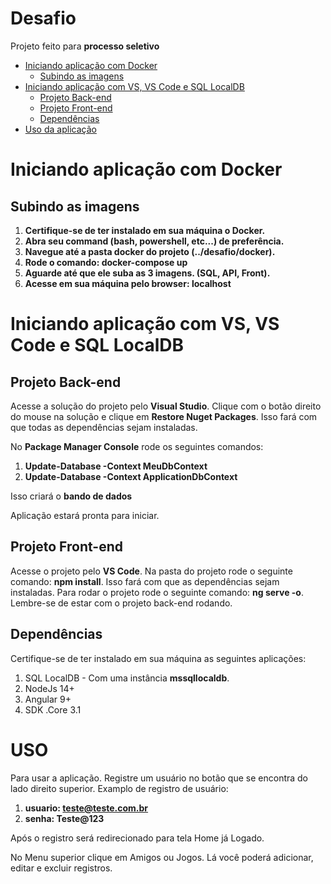 # Desafio

Projeto feito para **processo seletivo**


- [Iniciando aplicação com Docker](#Iniciando-aplicação-com-Docker)
    - [Subindo as imagens](#Subindo-as-imagens)
- [Iniciando aplicação com VS, VS Code e SQL LocalDB](#Iniciando-aplicação-com-VS,-VS-Code-e-SQL-LocalDB)
    - [Projeto Back-end](#Projeto-Back-end)
    - [Projeto Front-end](#Projeto-Front-end)
    - [Dependências](#Dependências)
- [Uso da aplicação](#Uso-da-aplicação)


# Iniciando aplicação com Docker

## Subindo as imagens

 1. **Certifique-se de ter instalado em sua máquina o Docker.**
 2. **Abra seu command (bash, powershell, etc...) de preferência.**
 3. **Navegue até a pasta docker do projeto (../desafio/docker).**
 4. **Rode o comando: docker-compose up**
 5. **Aguarde até que ele suba as 3 imagens. (SQL, API, Front).**
 6. **Acesse em sua máquina pelo browser: localhost**


# Iniciando aplicação com VS, VS Code e SQL LocalDB

## Projeto Back-end

Acesse a solução do projeto pelo **Visual Studio**. Clique com o botão direito do mouse na solução e clique em **Restore Nuget Packages**. Isso fará com que todas as dependências sejam instaladas.

No **Package Manager Console** rode os seguintes comandos:

 1. **Update-Database -Context MeuDbContext**
 2. **Update-Database -Context ApplicationDbContext**

Isso criará o **bando de dados**

Aplicação estará pronta para iniciar.

## Projeto Front-end

Acesse o projeto pelo **VS Code**. Na pasta do projeto rode o seguinte comando: **npm install**. Isso fará com que as dependências sejam instaladas.
Para rodar o projeto rode o seguinte comando: **ng serve -o**. Lembre-se de estar com o projeto back-end rodando.

## Dependências

Certifique-se de ter instalado em sua máquina as seguintes aplicações:

 1. SQL LocalDB - Com uma instância **mssqllocaldb**.
 2. NodeJs 14+
 3. Angular 9+
 4. SDK .Core 3.1


# USO
Para usar a aplicação. Registre um usuário no botão que se encontra do lado direito superior.
Examplo de registro de usuário:

 1. **usuario: teste@teste.com.br**
 2. **senha: Teste@123**

Após o registro será redirecionado para tela Home já Logado.

No Menu superior clique em Amigos ou Jogos. Lá você poderá adicionar, editar e excluir registros.
